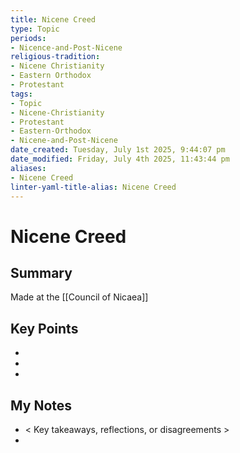 ```yaml
---
title: Nicene Creed
type: Topic
periods:
- Nicence-and-Post-Nicene
religious-tradition:
- Nicene Christianity
- Eastern Orthodox
- Protestant
tags:
- Topic
- Nicene-Christianity
- Protestant
- Eastern-Orthodox
- Nicene-and-Post-Nicene
date_created: Tuesday, July 1st 2025, 9:44:07 pm
date_modified: Friday, July 4th 2025, 11:43:44 pm
aliases:
- Nicene Creed
linter-yaml-title-alias: Nicene Creed
---
```


# Nicene Creed

## Summary
Made at the [[Council of Nicaea]]

## Key Points
- 
- 
- 

## My Notes
- < Key takeaways, reflections, or disagreements >
- 